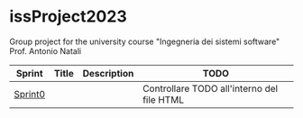 # issProject2023
Group project for the university course "Ingegneria dei sistemi software" Prof. Antonio Natali

| Sprint              | Title | Description | TODO                                            |
|---------------------|-------|-------------|-------------------------------------------------|
| [Sprint0](Sprint0/) |       |             | Controllare TODO all'interno del file HTML<br/> |

